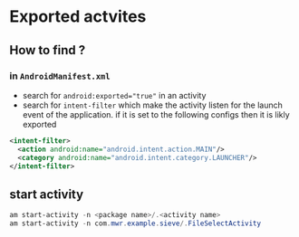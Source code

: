 # Exported actvites

## How to find ? 
### in `AndroidManifest.xml`
- search for  `android:exported="true"` in an activity
- search for `intent-filter` which make the activity listen for the launch event of the application. if it is set to the following configs then it is likly exported

```xml
<intent-filter>
  <action android:name="android.intent.action.MAIN"/>
  <category android:name="android.intent.category.LAUNCHER"/>
</intent-filter>
```

## start activity
```powershell
am start-activity -n <package name>/.<activity name>
am start-activity -n com.mwr.example.sieve/.FileSelectActivity
```
